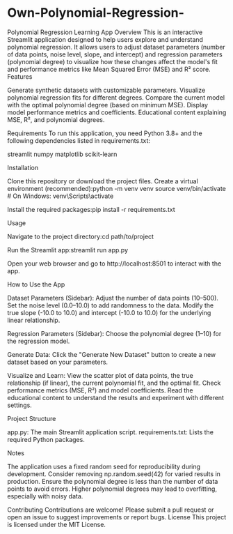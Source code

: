 # Own-Polynomial-Regression-
Polynomial Regression Learning App
Overview
This is an interactive Streamlit application designed to help users explore and understand polynomial regression. It allows users to adjust dataset parameters (number of data points, noise level, slope, and intercept) and regression parameters (polynomial degree) to visualize how these changes affect the model's fit and performance metrics like Mean Squared Error (MSE) and R² score.
Features

Generate synthetic datasets with customizable parameters.
Visualize polynomial regression fits for different degrees.
Compare the current model with the optimal polynomial degree (based on minimum MSE).
Display model performance metrics and coefficients.
Educational content explaining MSE, R², and polynomial degrees.

Requirements
To run this application, you need Python 3.8+ and the following dependencies listed in requirements.txt:

streamlit
numpy
matplotlib
scikit-learn

Installation

Clone this repository or download the project files.
Create a virtual environment (recommended):python -m venv venv
source venv/bin/activate  # On Windows: venv\Scripts\activate


Install the required packages:pip install -r requirements.txt



Usage

Navigate to the project directory:cd path/to/project


Run the Streamlit app:streamlit run app.py


Open your web browser and go to http://localhost:8501 to interact with the app.

How to Use the App

Dataset Parameters (Sidebar):
Adjust the number of data points (10–500).
Set the noise level (0.0–10.0) to add randomness to the data.
Modify the true slope (-10.0 to 10.0) and intercept (-10.0 to 10.0) for the underlying linear relationship.


Regression Parameters (Sidebar):
Choose the polynomial degree (1–10) for the regression model.


Generate Data:
Click the "Generate New Dataset" button to create a new dataset based on your parameters.


Visualize and Learn:
View the scatter plot of data points, the true relationship (if linear), the current polynomial fit, and the optimal fit.
Check performance metrics (MSE, R²) and model coefficients.
Read the educational content to understand the results and experiment with different settings.



Project Structure

app.py: The main Streamlit application script.
requirements.txt: Lists the required Python packages.

Notes

The application uses a fixed random seed for reproducibility during development. Consider removing np.random.seed(42) for varied results in production.
Ensure the polynomial degree is less than the number of data points to avoid errors.
Higher polynomial degrees may lead to overfitting, especially with noisy data.

Contributing
Contributions are welcome! Please submit a pull request or open an issue to suggest improvements or report bugs.
License
This project is licensed under the MIT License.
